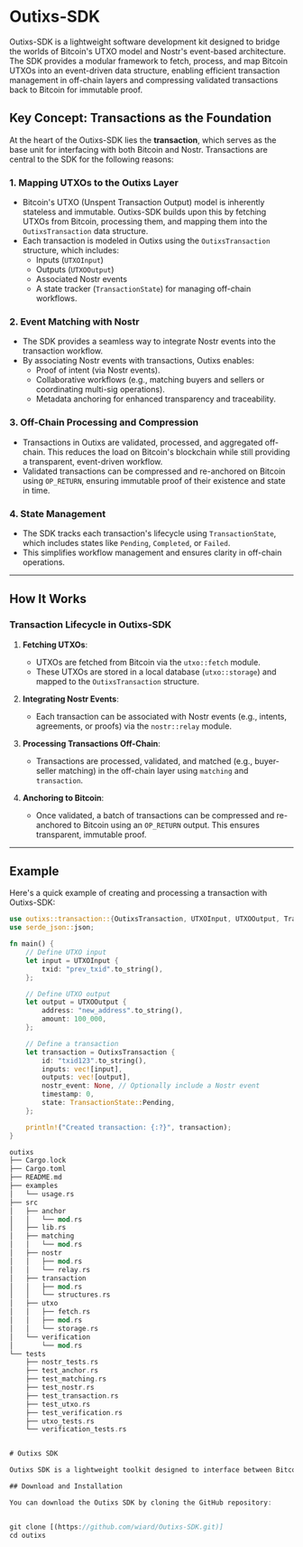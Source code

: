 # Outixs-SDK

Outixs-SDK is a lightweight software development kit designed to bridge the worlds of Bitcoin's UTXO model and Nostr's event-based architecture. The SDK provides a modular framework to fetch, process, and map Bitcoin UTXOs into an event-driven data structure, enabling efficient transaction management in off-chain layers and compressing validated transactions back to Bitcoin for immutable proof.

## Key Concept: Transactions as the Foundation

At the heart of the Outixs-SDK lies the **transaction**, which serves as the base unit for interfacing with both Bitcoin and Nostr. Transactions are central to the SDK for the following reasons:

### 1. **Mapping UTXOs to the Outixs Layer**
   - Bitcoin's UTXO (Unspent Transaction Output) model is inherently stateless and immutable. Outixs-SDK builds upon this by fetching UTXOs from Bitcoin, processing them, and mapping them into the `OutixsTransaction` data structure.
   - Each transaction is modeled in Outixs using the `OutixsTransaction` structure, which includes:
     - Inputs (`UTXOInput`)
     - Outputs (`UTXOOutput`)
     - Associated Nostr events
     - A state tracker (`TransactionState`) for managing off-chain workflows.

### 2. **Event Matching with Nostr**
   - The SDK provides a seamless way to integrate Nostr events into the transaction workflow.
   - By associating Nostr events with transactions, Outixs enables:
     - Proof of intent (via Nostr events).
     - Collaborative workflows (e.g., matching buyers and sellers or coordinating multi-sig operations).
     - Metadata anchoring for enhanced transparency and traceability.

### 3. **Off-Chain Processing and Compression**
   - Transactions in Outixs are validated, processed, and aggregated off-chain. This reduces the load on Bitcoin's blockchain while still providing a transparent, event-driven workflow.
   - Validated transactions can be compressed and re-anchored on Bitcoin using `OP_RETURN`, ensuring immutable proof of their existence and state in time.

### 4. **State Management**
   - The SDK tracks each transaction's lifecycle using `TransactionState`, which includes states like `Pending`, `Completed`, or `Failed`.
   - This simplifies workflow management and ensures clarity in off-chain operations.

---

## How It Works

### Transaction Lifecycle in Outixs-SDK

1. **Fetching UTXOs**:
   - UTXOs are fetched from Bitcoin via the `utxo::fetch` module.
   - These UTXOs are stored in a local database (`utxo::storage`) and mapped to the `OutixsTransaction` structure.

2. **Integrating Nostr Events**:
   - Each transaction can be associated with Nostr events (e.g., intents, agreements, or proofs) via the `nostr::relay` module.

3. **Processing Transactions Off-Chain**:
   - Transactions are processed, validated, and matched (e.g., buyer-seller matching) in the off-chain layer using `matching` and `transaction`.

4. **Anchoring to Bitcoin**:
   - Once validated, a batch of transactions can be compressed and re-anchored to Bitcoin using an `OP_RETURN` output. This ensures transparent, immutable proof.

---

## Example

Here's a quick example of creating and processing a transaction with Outixs-SDK:

```rust
use outixs::transaction::{OutixsTransaction, UTXOInput, UTXOOutput, TransactionState};
use serde_json::json;

fn main() {
    // Define UTXO input
    let input = UTXOInput {
        txid: "prev_txid".to_string(),
    };

    // Define UTXO output
    let output = UTXOOutput {
        address: "new_address".to_string(),
        amount: 100_000,
    };

    // Define a transaction
    let transaction = OutixsTransaction {
        id: "txid123".to_string(),
        inputs: vec![input],
        outputs: vec![output],
        nostr_event: None, // Optionally include a Nostr event
        timestamp: 0,
        state: TransactionState::Pending,
    };

    println!("Created transaction: {:?}", transaction);
}

outixs
├── Cargo.lock
├── Cargo.toml
├── README.md
├── examples
│   └── usage.rs
├── src
│   ├── anchor
│   │   └── mod.rs
│   ├── lib.rs
│   ├── matching
│   │   └── mod.rs
│   ├── nostr
│   │   ├── mod.rs
│   │   └── relay.rs
│   ├── transaction
│   │   ├── mod.rs
│   │   └── structures.rs
│   ├── utxo
│   │   ├── fetch.rs
│   │   ├── mod.rs
│   │   └── storage.rs
│   └── verification
│       └── mod.rs
└── tests
    ├── nostr_tests.rs
    ├── test_anchor.rs
    ├── test_matching.rs
    ├── test_nostr.rs
    ├── test_transaction.rs
    ├── test_utxo.rs
    ├── test_verification.rs
    ├── utxo_tests.rs
    └── verification_tests.rs


# Outixs SDK

Outixs SDK is a lightweight toolkit designed to interface between Bitcoin UTXOs and the event-based nature of Nostr. This SDK provides a foundational data structure and tools to fetch, manage, and verify transactions both off-chain and on-chain.

## Download and Installation

You can download the Outixs SDK by cloning the GitHub repository:


git clone [(https://github.com/wiard/Outixs-SDK.git)]
cd outixs

